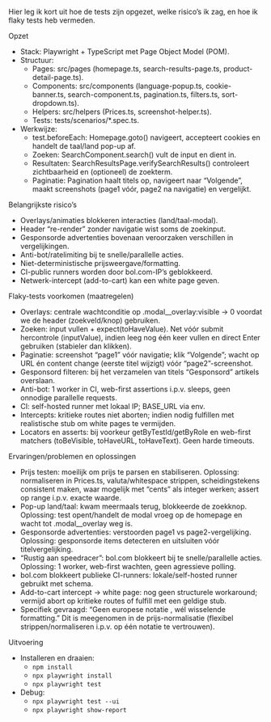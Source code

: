 Hier leg ik kort uit hoe de tests zijn opgezet, welke risico’s ik zag, en hoe ik flaky tests heb vermeden.

Opzet
- Stack: Playwright + TypeScript met Page Object Model (POM).
- Structuur:
  - Pages: src/pages (homepage.ts, search-results-page.ts, product-detail-page.ts).
  - Components: src/components (language-popup.ts, cookie-banner.ts, search-component.ts, pagination.ts, filters.ts, sort-dropdown.ts).
  - Helpers: src/helpers (Prices.ts, screenshot-helper.ts).
  - Tests: tests/scenarios/*.spec.ts.
- Werkwijze:
  - test.beforeEach: Homepage.goto() navigeert, accepteert cookies en handelt de taal/land pop-up af.
  - Zoeken: SearchComponent.search() vult de input en dient in.
  - Resultaten: SearchResultsPage.verifySearchResults() controleert zichtbaarheid en (optioneel) de zoekterm.
  - Paginatie: Pagination haalt titels op, navigeert naar “Volgende”, maakt screenshots (page1 vóór, page2 na navigatie) en vergelijkt.

Belangrijkste risico’s
- Overlays/animaties blokkeren interacties (land/taal-modal).
- Header “re-render” zonder navigatie wist soms de zoekinput.
- Gesponsorde advertenties bovenaan veroorzaken verschillen in vergelijkingen.
- Anti-bot/ratelimiting bij te snelle/parallelle acties.
- Niet-deterministische prijsweergave/formatting.
- CI-public runners worden door bol.com-IP’s geblokkeerd.
- Netwerk-intercept (add-to-cart) kan een white page geven.

Flaky-tests voorkomen (maatregelen)
- Overlays: centrale wachtconditie op .modal__overlay:visible → 0 voordat we de header (zoekveld/knop) gebruiken.
- Zoeken: input vullen + expect(toHaveValue). Net vóór submit hercontrole (inputValue), indien leeg nog één keer vullen en direct Enter gebruiken (stabieler dan klikken).
- Paginatie: screenshot “page1” vóór navigatie; klik “Volgende”; wacht op URL én content change (eerste titel wijzigt) vóór “page2”-screenshot.
- Gesponsord filteren: bij het verzamelen van titels “Gesponsord” artikels overslaan.
- Anti-bot: 1 worker in CI, web-first assertions i.p.v. sleeps, geen onnodige parallelle requests.
- CI: self-hosted runner met lokaal IP; BASE_URL via env.
- Intercepts: kritieke routes niet aborten; indien nodig fulfillen met realistische stub om white pages te vermijden.
- Locators en asserts: bij voorkeur getByTestId/getByRole en web-first matchers (toBeVisible, toHaveURL, toHaveText). Geen harde timeouts.

Ervaringen/problemen en oplossingen
- Prijs testen: moeilijk om prijs te parsen en stabiliseren. Oplossing: normaliseren in Prices.ts, valuta/whitespace strippen, scheidingstekens consistent maken, waar mogelijk met “cents” als integer werken; assert op range i.p.v. exacte waarde.
- Pop-up land/taal: kwam meermaals terug, blokkeerde de zoekknop. Oplossing: test opent/handelt de modal vroeg op de homepage en wacht tot .modal__overlay weg is.
- Gesponsorde advertenties: verstoorden page1 vs page2-vergelijking. Oplossing: gesponsorde items detecteren en uitsluiten vóór titelvergelijking.
- “Rustig aan speedracer”: bol.com blokkeert bij te snelle/parallelle acties. Oplossing: 1 worker, web-first wachten, geen agressieve polling.
- bol.com blokkeert publieke CI-runners: lokale/self-hosted runner gebruikt met schema.
- Add-to-cart intercept → white page: nog geen structurele workaround; vermijd abort op kritieke routes of fulfill met een geldige stub.
- Specifiek gevraagd: “Geen europese notatie , wél wisselende formatting.” Dit is meegenomen in de prijs-normalisatie (flexibel strippen/normaliseren i.p.v. op één notatie te vertrouwen).

Uitvoering 
- Installeren en draaien: 
  - `npm install`
  - `npx playwright install`
  - `npx playwright test`
- Debug:
  - `npx playwright test --ui`
  - `npx playwright show-report`